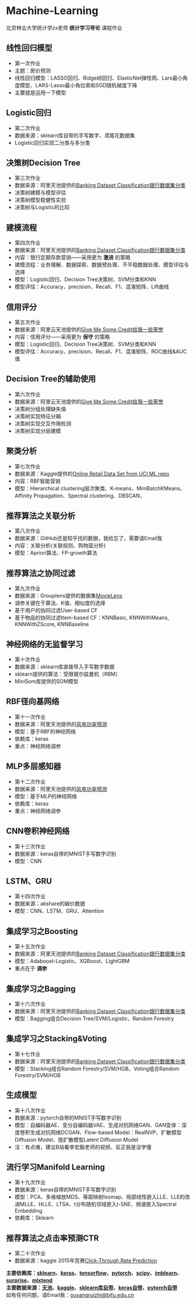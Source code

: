 # Machine-Learning
北京林业大学统计学zx老师 __统计学习导论__ 课程作业
## 线性回归模型
- 第一次作业  
- 主题：房价预测    
- 线性回归模型：LASSO回归、Ridge岭回归、ElasticNet弹性网、Lars最小角度模型、LARS-Lasso最小角拉索和SGD随机梯度下降
- 主要就是运用一下模型
## Logistic回归
- 第二次作业
- 数据来源：sklearn库自带的手写数字、鸢尾花数据集
- Logistic回归实现二分类与多分类
## 决策树Decision Tree
- 第三次作业
- 数据来源：阿里天池提供的[Banking Dataset Classification银行数据集分类](https://tianchi.aliyun.com/dataset/92775)
- 决策树建模与模型评估
- 决策树模型稳健性实验
- 决策树与Logistic的比较 
## 建模流程
- 第四次作业
- 数据来源：阿里天池提供的[Banking Dataset Classification银行数据集分类](https://tianchi.aliyun.com/dataset/92775)
- 内容：银行定期存款营销——采用更为 __激进__ 的策略
- 建模流程：业务理解、数据探索、数据预处理、不平稳数据处理、模型评估与选择
- 模型：Logistic回归、Decision Tree决策树、SVM分类和KNN
- 模型评估：Accuracy、precision、Recall、F1、混淆矩阵、Lift曲线
## 信用评分
- 第五次作业
- 数据来源：阿里云天池提供的[Give Me Some Credit给我一些荣誉](https://tianchi.aliyun.com/dataset/89334)
- 内容：信用评分——采用更为 __保守__ 的策略
- 模型：Logistic回归、Decision Tree决策树、SVM分类和KNN
- 模型评估：Accuracy、precision、Recall、F1、混淆矩阵、ROC曲线&AUC值
## Decision Tree的辅助使用
- 第六次作业
- 数据来源：阿里云天池提供的[Give Me Some Credit给我一些荣誉](https://tianchi.aliyun.com/dataset/89334)
- 决策树分组处理缺失值
- 决策树实现特征分箱
- 决策树实现交互作用检测
- 决策树实现分层建模
## 聚类分析
- 第七次作业
- 数据来源：Kaggle提供的[Online Retail Data Set from UCI ML repo](https://www.kaggle.com/datasets/jihyeseo/online-retail-data-set-from-uci-ml-repo)
- 内容：RBF智能营销
- 模型：Hierarchical clustering层次聚类、K-means、MiniBatchKMeans、Affinity Propagation、Spectral clustering、DBSCAN、
## 推荐算法之关联分析
- 第八次作业
- 数据来源：GitHub还是知乎找的数据，我给忘了，需要请Email我
- 内容：关联分析(关联规则、购物篮分析)
- 模型：Apriori算法、FP-growth算法
## 推荐算法之协同过滤
- 第九次作业
- 数据来源：Grouplens提供的数据集[MovieLens](https://grouplens.org/datasets/movielens/1m/)
- 调参关键在于算法、K值、相似度的选择
- 基于用户的协同过滤User-based CF
- 基于物品的协同过滤Item-based CF：KNNBasic, KNNWithMeans, KNNWithZScore, KNNBaseline
## 神经网络的无监督学习
- 第十次作业
- 数据来源：sklearn库直接导入手写数字数据
- sklearn提供的算法：受限玻尔兹曼机（RBM）
- MiniSom库提供的SOM模型
## RBF径向基网络
- 第十一次作业
- 数据来源：阿里天池提供的[风电功率预测](https://tianchi.aliyun.com/dataset/159885)
- 模型：基于RBF的神经网络
- 依赖库：keras
- 重点：神经网络调参
## MLP多层感知器
- 第十二次作业
- 数据来源：阿里天池提供的[风电功率预测](https://tianchi.aliyun.com/dataset/159885)
- 模型：基于MLP的神经网络
- 依赖库：keras
- 重点：神经网络调参
## CNN卷积神经网络
- 第十三次作业
- 数据来源：keras自带的MNIST手写数字识别
- 模型：CNN
## LSTM、GRU
- 第十四次作业
- 数据来源：akshare的碳价数据
- 模型：CNN、LSTM、GRU、Attention
## 集成学习之Boosting
- 第十五次作业
- 数据来源：阿里天池提供的[Banking Dataset Classification银行数据集分类](https://tianchi.aliyun.com/dataset/92775)
- 模型：Adaboost-Logistic、XGBoost、LightGBM
- 重点在于 __调参__
## 集成学习之Bagging
- 第十六次作业
- 数据来源：阿里天池提供的[Banking Dataset Classification银行数据集分类](https://tianchi.aliyun.com/dataset/92775)
- 模型：Bagging组合Decision Tree/SVM/Logistic、Random Forestry
## 集成学习之Stacking&Voting
- 第十七作业
- 数据来源：阿里天池提供的[Banking Dataset Classification银行数据集分类](https://tianchi.aliyun.com/dataset/92775)
- 模型：Stacking组合Random Forestry/SVM/HGB、Voting组合Random Forestry/SVM/HGB
## 生成模型
- 第十八次作业
- 数据来源：pytorch自带的MNIST手写数字识别
- 模型：自编码器AE、变分自编码器VAE、生成对抗网络GAN、GAN变体：深度卷积生成对抗网络DCGAN、Flow-based Model：RealNVP、扩散模型Diffusion Model、隐扩散模型Latent Diffusion Model
- 注：有点难，建议B站看李宏毅老师的视频，反正我是没学懂
## 流行学习Manifold Learning
- 第十九次作业
- 数据来源：keras自带的MNIST手写数字识别
- 模型：PCA、多维缩放MDS、等距映射Isomap、局部线性嵌入LLE、LLE的改进MLLE、HLLE、LTSA、t分布随机邻域嵌入t-SNE、频谱嵌入Spectral Embedding
- 依赖库：Sklearn
## 推荐算法之点击率预测CTR
- 第二十次作业
- 数据来源：kaggle 2015年竞赛[Click-Through Rate Prediction](https://www.kaggle.com/competitions/avazu-ctr-prediction)

__主要依赖库：[sklearn](https://scikit-learn.org/stable/)、[keras](https://keras-cn.readthedocs.io/en/latest/)、[tensorflow](https://tensorflow.google.cn/?hl=zh-cn)、[pytorch](https://pytorch-cn.readthedocs.io/zh/latest/)、[scipy](https://docs.scipy.org/doc/scipy-1.13.0/index.html)、[imblearn](https://imbalanced-learn.org/stable/index.html)、[surprise](https://surprise.readthedocs.io/en/stable/index.html)、[mlxtend](https://rasbt.github.io/mlxtend/)__  
__主要数据来源：[天池](https://tianchi.aliyun.com/dataset?spm=a2c22.27124976.J_3941670930.20.71de132aJGzOYY)、[kaggle](https://www.kaggle.com)、[sklearn库自带](https://scikit-learn.org/stable/api/sklearn.datasets.html)、[keras自带](https://keras-cn.readthedocs.io/en/latest/legacy/other/datasets/)、[pytorch自带](https://pytorch-cn.readthedocs.io/zh/latest/torchvision/torchvision-datasets/)__  
如有任何问题，请Email我：ouyangruizhi@bjfu.edu.cn
